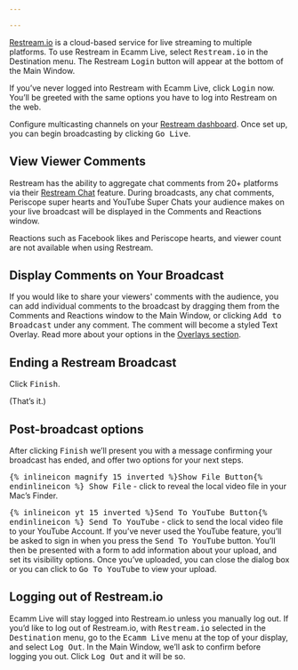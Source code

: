 ```yaml
---

---
```


[Restream.io](https://www.restream.io) is a cloud-based service for live streaming to multiple platforms.  To use Restream in Ecamm Live, select <samp>Restream.io</samp> in the Destination menu. The Restream <samp class="blue">Login</samp> button will appear at the bottom of the Main Window.

If you’ve never logged into Restream with Ecamm Live, click <samp class="blue">Login</samp> now. You’ll be greeted with the same options you have to log into Restream on the web.

Configure multicasting channels on your [Restream dashboard](https://restream.io/channel). Once set up, you can begin broadcasting by clicking <samp class="blue">Go Live</samp>. 

## View Viewer Comments

Restream has the ability to aggregate chat comments from 20+ platforms via their [Restream Chat](https://restream.io/chat) feature. During broadcasts, any chat comments, Periscope super hearts and YouTube Super Chats your audience makes on your live broadcast will be displayed in the Comments and Reactions window. 

Reactions such as Facebook likes and Periscope hearts, and viewer count are not available when using Restream.

## Display Comments on Your Broadcast

If you would like to share your viewers' comments with the audience, you can add individual comments to the broadcast by dragging them from the Comments and Reactions window to the Main Window, or clicking <samp>Add to Broadcast</samp> under any comment. The comment will become a styled Text Overlay. Read more about your options in the [Overlays section](/ecamm-live-manual/003-using-overlays/#comment-overlays).

## Ending a Restream Broadcast

Click <samp class="blue">Finish</samp>.

(That’s it.)

## Post-broadcast options

After clicking <samp class="blue">Finish</samp> we’ll present you with a message confirming your broadcast has ended, and offer two options for your next steps.

<samp>{% inlineicon magnify 15 inverted %}Show File Button{% endinlineicon %} Show File</samp> - click to reveal the local video file in your Mac’s Finder.

<samp>{% inlineicon yt 15 inverted %}Send To YouTube Button{% endinlineicon %} Send To YouTube</samp> - click to send the local video file to your YouTube Account.
If you’ve never used the YouTube feature, you’ll be asked to sign in when you press the <samp>Send To YouTube</samp> button. You’ll then be presented with a form to add information about your upload, and set its visibility options. Once you’ve uploaded, you can close the dialog box or you can click to <samp>Go To YouTube</samp> to view your upload.

## Logging out of Restream.io

Ecamm Live will stay logged into Restream.io unless you manually log out.
If you’d like to log out of Restream.io, with <samp>Restream.io</samp> selected in the <samp>Destination</samp> menu, go to the <samp>Ecamm Live</samp> menu at the top of your display, and select <samp>Log Out</samp>. In the Main Window, we’ll ask to confirm before logging you out. Click <samp>Log Out</samp> and it will be so.